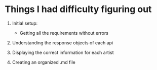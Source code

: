 # Things I had difficulty figuring out

1. Initial setup: 
   * Getting all the requirements without errors 
2. Understanding the response objects of each api

3. Displaying the correct information for each artist

4. Creating an organized .md file
